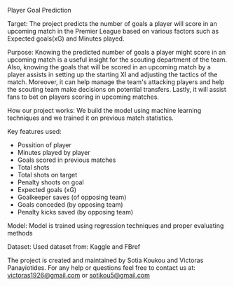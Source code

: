 Player Goal Prediction

Target:
The project predicts the number of goals a player will score in an upcoming match in the Premier League based on various factors such as Expected goals(xG) and Minutes played.

Purpose:
Knowing the predicted number of goals a player might score in an upcoming match is a useful insight for the scouting department of the team. Also, knowing the goals that will be scored in an upcoming match by a player assists in setting up the starting XI and adjusting the tactics of the match. Moreover, it can help manage the team's attacking players and help the scouting team make decisions on potential transfers. Lastly, it will assist fans to bet on players scoring in upcoming matches.

How our project works: 
We build the model using machine learning techniques and we trained it on previous match statistics.

Key features used: 
- Possition of player
- Minutes played by player
- Goals scored in previous matches
- Total shots
- Total shots on target
- Penalty shoots on goal
- Expected goals (xG)
- Goalkeeper saves (of opposing team)
- Goals conceded (by opposing team)
- Penalty kicks saved (by opposing team)
  

Model: 
Model is trained using regression techniques and proper evaluating methods

Dataset:
Used dataset from: Kaggle and FBref

The project is created and maintained by Sotia Koukou and Victoras Panayiotides.
For any help or questions feel free to contact us at: victoras1926@gmail.com or sotikou5@gmail.com
 
